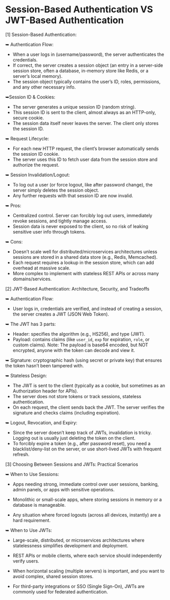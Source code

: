 # Session-Based Authentication VS JWT-Based Authentication

[1] Session-Based Authentication:

➥ Authentication Flow:

- When a user logs in (username/password), the server authenticates the credentials.
- If correct, the server creates a session object (an entry in a server-side session store, often a database, in-memory store like Redis, or a server’s local memory).
- The session object typically contains the user’s ID, roles, permissions, and any other necessary info.

➥Session ID & Cookies:

- The server generates a unique session ID (random string).
- This session ID is sent to the client, almost always as an HTTP-only, secure cookie.
- The session data itself never leaves the server. The client only stores the session ID.

➥ Request Lifecycle:

- For each new HTTP request, the client’s browser automatically sends the session ID cookie.
- The server uses this ID to fetch user data from the session store and authorize the request.

➥ Session Invalidation/Logout:

- To log out a user (or force logout, like after password change), the server simply deletes the session object.
- Any further requests with that session ID are now invalid.

➥ Pros:

- Centralized control. Server can forcibly log out users, immediately revoke sessions, and tightly manage access.
- Session data is never exposed to the client, so no risk of leaking sensitive user info through tokens.

➥ Cons:

- Doesn’t scale well for distributed/microservices architectures unless sessions are stored in a shared data store (e.g., Redis, Memcached).
- Each request requires a lookup in the session store, which can add overhead at massive scale.
- More complex to implement with stateless REST APIs or across many domains/services.

[2] JWT-Based Authentication: Architecture, Security, and Tradeoffs

➥ Authentication Flow:

- User logs in, credentials are verified, and instead of creating a session, the server creates a JWT (JSON Web Token).

➥ The JWT has 3 parts:

- Header: specifies the algorithm (e.g., HS256), and type (JWT).
- Payload: contains claims (like `user_id`, `exp` for expiration, `role`, or custom claims). Note: The payload is base64 encoded, but NOT encrypted, anyone with the token can decode and view it.

➥ Signature: cryptographic hash (using secret or private key) that ensures the token hasn’t been tampered with.

➥ Stateless Design:

- The JWT is sent to the client (typically as a cookie, but sometimes as an Authorization header for APIs).
- The server does not store tokens or track sessions, stateless authentication.
- On each request, the client sends back the JWT. The server verifies the signature and checks claims (including expiration).

➥ Logout, Revocation, and Expiry:

- Since the server doesn’t keep track of JWTs, invalidation is tricky. Logging out is usually just deleting the token on the client.
- To forcibly expire a token (e.g., after password reset), you need a blacklist/deny-list on the server, or use short-lived JWTs with frequent refresh.

[3] Choosing Between Sessions and JWTs: Practical Scenarios

➥ When to Use Sessions:

- Apps needing strong, immediate control over user sessions, banking, admin panels, or apps with sensitive operations.

- Monolithic or small-scale apps, where storing sessions in memory or a database is manageable.

- Any situation where forced logouts (across all devices, instantly) are a hard requirement.

➥ When to Use JWTs:

- Large-scale, distributed, or microservices architectures where statelessness simplifies development and deployment.

- REST APIs or mobile clients, where each service should independently verify users.

- When horizontal scaling (multiple servers) is important, and you want to avoid complex, shared session stores.

- For third-party integrations or SSO (Single Sign-On), JWTs are commonly used for federated authentication.
